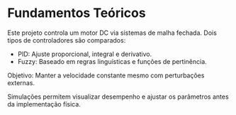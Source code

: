 # Fundamentos Teóricos

Este projeto controla um motor DC via sistemas de malha fechada. Dois tipos de controladores são comparados:

- PID: Ajuste proporcional, integral e derivativo.
- Fuzzy: Baseado em regras linguísticas e funções de pertinência.

Objetivo: Manter a velocidade constante mesmo com perturbações externas.

Simulações permitem visualizar desempenho e ajustar os parâmetros antes da implementação física.

